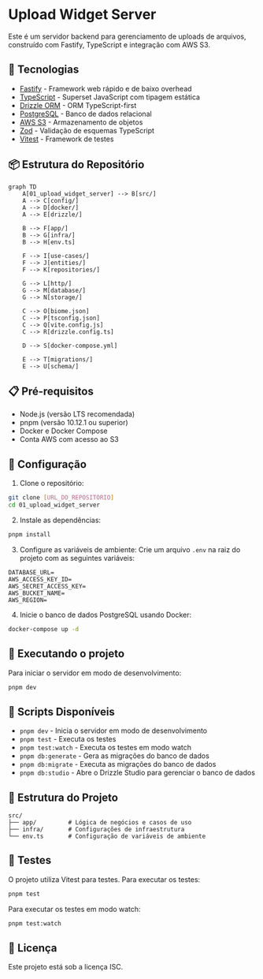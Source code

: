 # Upload Widget Server

Este é um servidor backend para gerenciamento de uploads de arquivos, construído com Fastify, TypeScript e integração com AWS S3.

## 🚀 Tecnologias

- [Fastify](https://www.fastify.io/) - Framework web rápido e de baixo overhead
- [TypeScript](https://www.typescriptlang.org/) - Superset JavaScript com tipagem estática
- [Drizzle ORM](https://orm.drizzle.team/) - ORM TypeScript-first
- [PostgreSQL](https://www.postgresql.org/) - Banco de dados relacional
- [AWS S3](https://aws.amazon.com/s3/) - Armazenamento de objetos
- [Zod](https://zod.dev/) - Validação de esquemas TypeScript
- [Vitest](https://vitest.dev/) - Framework de testes

## 📦 Estrutura do Repositório

```mermaid
graph TD
    A[01_upload_widget_server] --> B[src/]
    A --> C[config/]
    A --> D[docker/]
    A --> E[drizzle/]

    B --> F[app/]
    B --> G[infra/]
    B --> H[env.ts]

    F --> I[use-cases/]
    F --> J[entities/]
    F --> K[repositories/]

    G --> L[http/]
    G --> M[database/]
    G --> N[storage/]

    C --> O[biome.json]
    C --> P[tsconfig.json]
    C --> Q[vite.config.js]
    C --> R[drizzle.config.ts]

    D --> S[docker-compose.yml]

    E --> T[migrations/]
    E --> U[schema/]
```

## 📋 Pré-requisitos

- Node.js (versão LTS recomendada)
- pnpm (versão 10.12.1 ou superior)
- Docker e Docker Compose
- Conta AWS com acesso ao S3

## 🔧 Configuração

1. Clone o repositório:

```bash
git clone [URL_DO_REPOSITÓRIO]
cd 01_upload_widget_server
```

2. Instale as dependências:

```bash
pnpm install
```

3. Configure as variáveis de ambiente:
   Crie um arquivo `.env` na raiz do projeto com as seguintes variáveis:

```env
DATABASE_URL=
AWS_ACCESS_KEY_ID=
AWS_SECRET_ACCESS_KEY=
AWS_BUCKET_NAME=
AWS_REGION=
```

4. Inicie o banco de dados PostgreSQL usando Docker:

```bash
docker-compose up -d
```

## 🚀 Executando o projeto

Para iniciar o servidor em modo de desenvolvimento:

```bash
pnpm dev
```

## 📝 Scripts Disponíveis

- `pnpm dev` - Inicia o servidor em modo de desenvolvimento
- `pnpm test` - Executa os testes
- `pnpm test:watch` - Executa os testes em modo watch
- `pnpm db:generate` - Gera as migrações do banco de dados
- `pnpm db:migrate` - Executa as migrações do banco de dados
- `pnpm db:studio` - Abre o Drizzle Studio para gerenciar o banco de dados

## 📁 Estrutura do Projeto

```
src/
├── app/         # Lógica de negócios e casos de uso
├── infra/       # Configurações de infraestrutura
└── env.ts       # Configuração de variáveis de ambiente
```

## 🧪 Testes

O projeto utiliza Vitest para testes. Para executar os testes:

```bash
pnpm test
```

Para executar os testes em modo watch:

```bash
pnpm test:watch
```

## 📄 Licença

Este projeto está sob a licença ISC.
